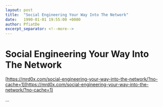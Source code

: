 ```yaml
---
layout: post
title:  "Social Engineering Your Way Into The Network"
date:   1990-01-01 19:55:00 +0000
author: PfiatDe
excerpt_separator: <!--more-->
---
```


# Social Engineering Your Way Into The Network
[https://mrd0x.com/social-engineering-your-way-into-the-network/?no-cache=1](https://mrd0x.com/social-engineering-your-way-into-the-network/?no-cache=1)

...
<!--more-->
